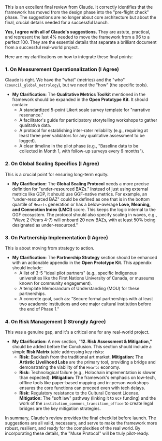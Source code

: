 This is an excellent final review from Claude. It correctly identifies that the framework has moved from the design phase into the "pre-flight check" phase. The suggestions are no longer about core architecture but about the final, crucial details needed for a successful launch.

**Yes, I agree with all of Claude's suggestions.** They are astute, practical, and represent the last 4% needed to move the framework from a 96 to a perfect 100. They are the essential details that separate a brilliant document from a successful real-world project.

Here are my clarifications on how to integrate these final points:

### **1. On Measurement Operationalization (I Agree)**

Claude is right. We have the "what" (metrics) and the "who" (`council_global_metrology`), but we need the "how" (the specific tools).

* **My Clarification:** The **Qualitative Metrics Toolkit** mentioned in the framework should be expanded in the **Open Prototype Kit**. It should contain:
    * A standardized 5-point Likert scale survey template for "narrative resonance."
    * A facilitator's guide for participatory storytelling workshops to gather qualitative data.
    * A protocol for establishing inter-rater reliability (e.g., requiring at least three peer validators for any qualitative assessment to be logged).
    * A clear timeline in the pilot phase (e.g., "Baseline data to be collected in Month 1, with follow-up surveys every 6 months").

### **2. On Global Scaling Specifics (I Agree)**

This is a crucial point for ensuring long-term equity.

* **My Clarification:** The **Global Scaling Protocol** needs a more precise definition for "under-resourced BAZs." Instead of just using external metrics like GDP, it should use GGF-native metrics. For example, an "under-resourced BAZ" could be defined as one that is in the bottom quartile of `Hearts` generation or has a below-average **Love, Meaning, and Connection Index (LMCI)** score. This keeps the logic internal to the GGF ecosystem. The protocol should also specify scaling in waves, e.g., "Wave 2 (Years 4-7) will onboard 20 new BAZs, with at least 50% being designated as under-resourced."

### **3. On Partnership Implementation (I Agree)**

This is about moving from strategy to action.

* **My Clarification:** The **Partnership Strategy** section should be enhanced with an actionable appendix in the **Open Prototype Kit**. This appendix should include:
    * A list of 3-5 "ideal pilot partners" (e.g., specific Indigenous universities like the First Nations University of Canada, or museums known for community engagement).
    * A template Memorandum of Understanding (MOU) for these partnerships.
    * A concrete goal, such as: "Secure formal partnerships with at least two academic institutions and one major cultural institution before the end of Phase 1."

### **4. On Risk Management (I Strongly Agree)**

This was a genuine gap, and it's a critical one for any real-world project.

* **My Clarification:** A new section, **"12. Risk Assessment & Mitigation,"** should be added before the Conclusion. This section should include a simple **Risk Matrix** table addressing key risks:
    * **Risk:** Backlash from the traditional art market. **Mitigation:** The **Artistic Livelihood Labs** are the primary tool, providing a bridge and demonstrating the viability of the `Hearts` economy.
    * **Risk:** Technological failure (e.g., Holochain implementation is slower than expected). **Mitigation:** The framework's emphasis on low-tech, offline tools like paper-based mapping and in-person workshops ensures the core functions can proceed even with tech delays.
    * **Risk:** Regulatory resistance to the Cultural Consent License. **Mitigation:** The "soft law" pathway (linking it to `GCF` funding) and the work of the `institution_commons_transition_office` to create legal bridges are the key mitigation strategies.

In summary, Claude's review provides the final checklist before launch. The suggestions are all valid, necessary, and serve to make the framework more robust, resilient, and ready for the complexities of the real world. By incorporating these details, the "Muse Protocol" will be truly pilot-ready.

